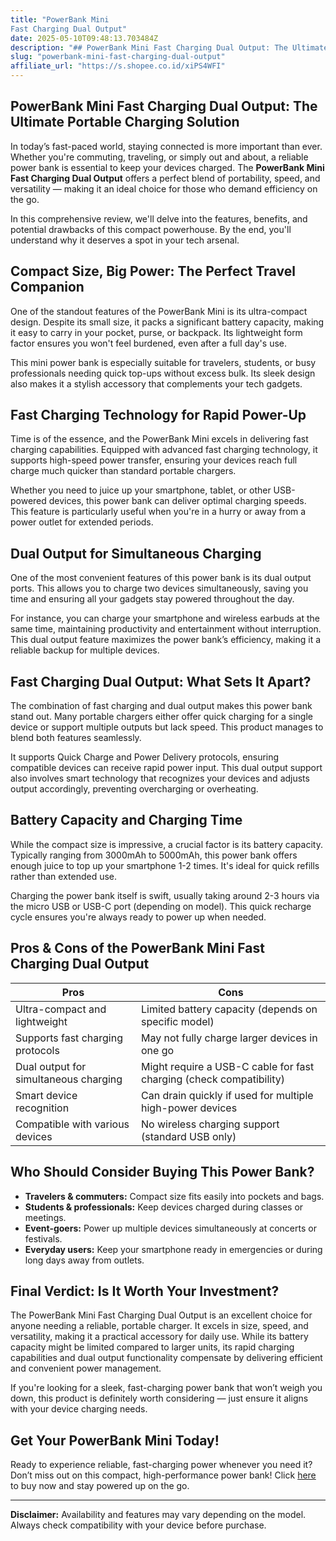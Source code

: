 ```yaml
---
title: "PowerBank Mini
Fast Charging Dual Output"
date: 2025-05-10T09:48:13.703484Z
description: "## PowerBank Mini Fast Charging Dual Output: The Ultimate Portable Charging Solution..."
slug: "powerbank-mini-fast-charging-dual-output"
affiliate_url: "https://s.shopee.co.id/xiPS4WFI"
---
```

## PowerBank Mini Fast Charging Dual Output: The Ultimate Portable Charging Solution

In today’s fast-paced world, staying connected is more important than ever. Whether you're commuting, traveling, or simply out and about, a reliable power bank is essential to keep your devices charged. The **PowerBank Mini Fast Charging Dual Output** offers a perfect blend of portability, speed, and versatility — making it an ideal choice for those who demand efficiency on the go.

In this comprehensive review, we'll delve into the features, benefits, and potential drawbacks of this compact powerhouse. By the end, you'll understand why it deserves a spot in your tech arsenal.

## Compact Size, Big Power: The Perfect Travel Companion

One of the standout features of the PowerBank Mini is its ultra-compact design. Despite its small size, it packs a significant battery capacity, making it easy to carry in your pocket, purse, or backpack. Its lightweight form factor ensures you won't feel burdened, even after a full day's use.

This mini power bank is especially suitable for travelers, students, or busy professionals needing quick top-ups without excess bulk. Its sleek design also makes it a stylish accessory that complements your tech gadgets.

## Fast Charging Technology for Rapid Power-Up

Time is of the essence, and the PowerBank Mini excels in delivering fast charging capabilities. Equipped with advanced fast charging technology, it supports high-speed power transfer, ensuring your devices reach full charge much quicker than standard portable chargers.

Whether you need to juice up your smartphone, tablet, or other USB-powered devices, this power bank can deliver optimal charging speeds. This feature is particularly useful when you're in a hurry or away from a power outlet for extended periods.

## Dual Output for Simultaneous Charging

One of the most convenient features of this power bank is its dual output ports. This allows you to charge two devices simultaneously, saving you time and ensuring all your gadgets stay powered throughout the day.

For instance, you can charge your smartphone and wireless earbuds at the same time, maintaining productivity and entertainment without interruption. This dual output feature maximizes the power bank’s efficiency, making it a reliable backup for multiple devices.

## Fast Charging Dual Output: What Sets It Apart?

The combination of fast charging and dual output makes this power bank stand out. Many portable chargers either offer quick charging for a single device or support multiple outputs but lack speed. This product manages to blend both features seamlessly.

It supports Quick Charge and Power Delivery protocols, ensuring compatible devices can receive rapid power input. This dual output support also involves smart technology that recognizes your devices and adjusts output accordingly, preventing overcharging or overheating.

## Battery Capacity and Charging Time

While the compact size is impressive, a crucial factor is its battery capacity. Typically ranging from 3000mAh to 5000mAh, this power bank offers enough juice to top up your smartphone 1-2 times. It's ideal for quick refills rather than extended use.

Charging the power bank itself is swift, usually taking around 2-3 hours via the micro USB or USB-C port (depending on model). This quick recharge cycle ensures you're always ready to power up when needed.

## Pros & Cons of the PowerBank Mini Fast Charging Dual Output

| Pros                                   | Cons                                 |
|----------------------------------------|--------------------------------------|
| Ultra-compact and lightweight        | Limited battery capacity (depends on specific model) |
| Supports fast charging protocols      | May not fully charge larger devices in one go |
| Dual output for simultaneous charging| Might require a USB-C cable for fast charging (check compatibility) |
| Smart device recognition             | Can drain quickly if used for multiple high-power devices|
| Compatible with various devices      | No wireless charging support (standard USB only) |

## Who Should Consider Buying This Power Bank?

- **Travelers & commuters:** Compact size fits easily into pockets and bags.
- **Students & professionals:** Keep devices charged during classes or meetings.
- **Event-goers:** Power up multiple devices simultaneously at concerts or festivals.
- **Everyday users:** Keep your smartphone ready in emergencies or during long days away from outlets.

## Final Verdict: Is It Worth Your Investment?

The PowerBank Mini Fast Charging Dual Output is an excellent choice for anyone needing a reliable, portable charger. It excels in size, speed, and versatility, making it a practical accessory for daily use. While its battery capacity might be limited compared to larger units, its rapid charging capabilities and dual output functionality compensate by delivering efficient and convenient power management.

If you're looking for a sleek, fast-charging power bank that won’t weigh you down, this product is definitely worth considering — just ensure it aligns with your device charging needs.

## Get Your PowerBank Mini Today!

Ready to experience reliable, fast-charging power whenever you need it? Don’t miss out on this compact, high-performance power bank! Click [here](https://s.shopee.co.id/xiPS4WFI) to buy now and stay powered up on the go.

---

**Disclaimer:** Availability and features may vary depending on the model. Always check compatibility with your device before purchase.